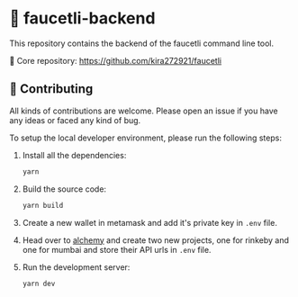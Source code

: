 # 🦄 faucetli-backend

This repository contains the backend of the faucetli command line tool.

🎉 Core repository: https://github.com/kira272921/faucetli

## 🤝 Contributing

All kinds of contributions are welcome. Please open an issue if you have any ideas or faced any kind of bug.

To setup the local developer environment, please run the following steps:

1. Install all the dependencies:

   ```bash
   yarn
   ```

1. Build the source code:

   ```bash
   yarn build
   ```

1. Create a new wallet in metamask and add it's private key in `.env` file.

1. Head over to [alchemy](https://www.alchemy.com/) and create two new projects, one for rinkeby and one for mumbai and store their API urls in `.env` file.

1. Run the development server:

   ```bash
   yarn dev
   ```

